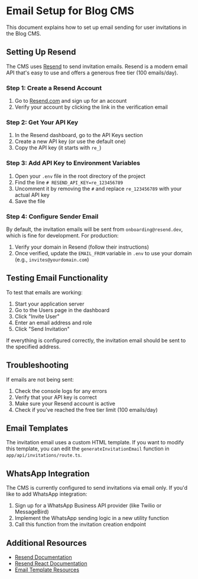 # Email Setup for Blog CMS

This document explains how to set up email sending for user invitations in the Blog CMS.

## Setting Up Resend

The CMS uses [Resend](https://resend.com) to send invitation emails. Resend is a modern email API that's easy to use and offers a generous free tier (100 emails/day).

### Step 1: Create a Resend Account

1. Go to [Resend.com](https://resend.com) and sign up for an account
2. Verify your account by clicking the link in the verification email

### Step 2: Get Your API Key

1. In the Resend dashboard, go to the API Keys section
2. Create a new API key (or use the default one)
3. Copy the API key (it starts with `re_`)

### Step 3: Add API Key to Environment Variables

1. Open your `.env` file in the root directory of the project
2. Find the line `# RESEND_API_KEY=re_123456789`
3. Uncomment it by removing the `#` and replace `re_123456789` with your actual API key
4. Save the file

### Step 4: Configure Sender Email

By default, the invitation emails will be sent from `onboarding@resend.dev`, which is fine for development. For production:

1. Verify your domain in Resend (follow their instructions)
2. Once verified, update the `EMAIL_FROM` variable in `.env` to use your domain (e.g., `invites@yourdomain.com`)

## Testing Email Functionality

To test that emails are working:

1. Start your application server
2. Go to the Users page in the dashboard
3. Click "Invite User" 
4. Enter an email address and role
5. Click "Send Invitation"

If everything is configured correctly, the invitation email should be sent to the specified address.

## Troubleshooting

If emails are not being sent:

1. Check the console logs for any errors
2. Verify that your API key is correct
3. Make sure your Resend account is active
4. Check if you've reached the free tier limit (100 emails/day)

## Email Templates

The invitation email uses a custom HTML template. If you want to modify this template, you can edit the `generateInvitationEmail` function in `app/api/invitations/route.ts`.

## WhatsApp Integration

The CMS is currently configured to send invitations via email only. If you'd like to add WhatsApp integration:

1. Sign up for a WhatsApp Business API provider (like Twilio or MessageBird)
2. Implement the WhatsApp sending logic in a new utility function
3. Call this function from the invitation creation endpoint

## Additional Resources

- [Resend Documentation](https://resend.com/docs)
- [Resend React Documentation](https://resend.com/docs/send-with-react)
- [Email Template Resources](https://github.com/resendlabs/react-email) 